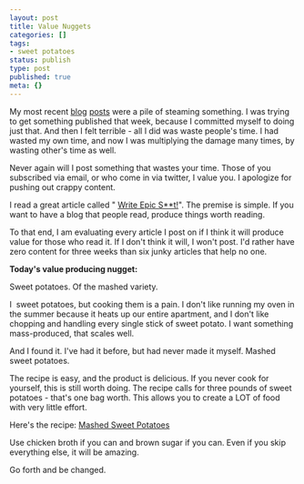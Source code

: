 ```yaml
---
layout: post
title: Value Nuggets
categories: []
tags:
- sweet potatoes
status: publish
type: post
published: true
meta: {}
---
```




My most recent 
[blog](/blog/2013/09/18/persistence) 
[posts](http://static1.squarespace.com/static/556694eee4b0f4ca9cd56729/5586fe4be4b0278244ce9f01/5586fe9ee4b0278244ceab74/1434910366292/?format=original) were a pile of steaming something. I was trying to get something published that week, because I committed myself to doing just that.
And then I felt terrible - all I did was waste people's time. I had wasted my own time, and now I was multiplying the damage many times, by wasting other's time as well.



Never again will I post something that wastes your time. Those of you subscribed via email, or who come in via twitter, I value you. I apologize for pushing out crappy content.



I read a great article called "
[Write Epic S**t!](http://thinktraffic.net/write-epic-shit)". The premise is simple. If you want to have a blog that people read, produce things worth reading.



To that end, I am evaluating every article I post on if I think it will produce value for those who read it. If I don't think it will, I won't post. I'd rather have zero content for three weeks than six junky articles that help no one.



**Today's value producing nugget:**



Sweet potatoes. Of the mashed variety.



I 
 sweet potatoes, but cooking them is a pain. I don't like running my oven in the summer because it heats up our entire apartment, and I don't like chopping and handling every single stick of sweet potato. I want something mass-produced, that scales well.



And I found it. I've had it before, but had never made it myself. Mashed sweet potatoes.



The recipe is easy, and the product is delicious. If you never cook for yourself, this is still worth doing. The recipe calls for three pounds of sweet potatoes - that's one bag worth. This allows you to create a LOT of food with very little effort.



Here's the recipe: 
[Mashed Sweet Potatoes](http://www.foodnetwork.com/recipes/rachael-ray/mashed-sweet-potatoes-recipe/index.html)



Use chicken broth if you can and brown sugar if you can. Even if you skip everything else, it will be amazing.



Go forth and be changed.

